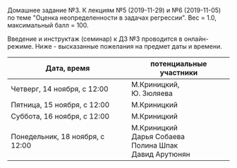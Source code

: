 Домашнее задание №3. К лекциям №5 (2019-11-29) и №6 (2019-11-05) по теме "Оценка неопределенности в задачах регрессии". Вес = 1.0, максимальный балл = 100.



Введение и инструктаж (семинар) к ДЗ №3 проводится в онлайн-режиме. Ниже - высказанные пожелания на предмет даты и времени.



| Дата, время                     | потенциальные участники                                      |
| ------------------------------- | ------------------------------------------------------------ |
| Четверг, 14 ноября, с 12:00     | М.Криницкий, <br />Ю. Зюляева                                |
| Пятница, 15 ноября, с 12:00     | М.Криницкий                                                  |
| Суббота, 16 ноября, с 12:00     | М.Криницкий                                                  |
| Понедельник, 18 ноября, с 12:00 | М.Криницкий<br />Дарья Собаева<br />Полина Шпак<br />Давид Арутюнян |

